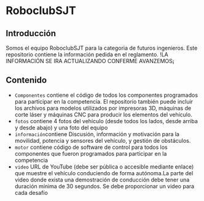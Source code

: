 # RoboclubSJT
## Introducción
Somos el equipo RoboclubSJT para la categoria de futuros ingenieros.
Este repositorio contiene la información pedida en el reglamento. 
!LA INFORMACIÓN SE IRA ACTUALIZANDO CONFERME AVANZEMOS¡
## Contenido
* `Componentes`  contiene el código de todos los componentes
programados para participar en la competencia. El repositorio también puede incluir los
archivos para modelos utilizados por impresoras 3D, máquinas de corte láser y
máquinas CNC para producir los elementos del vehículo.
* `fotos` contiene 4 fotos del vehículo (desde todos los lados, desde arriba y desde abajo) y una foto del equipo
* `información`contiene Discusión, información y motivación para la movilidad, potencia y sensores del
vehículo, y gestión de obstáculos.
* `motor` contiene código de software de control para todos los componentes que fueron programados para participar en la competencia
* `video` URL de YouTube (debe ser pública o accesible mediante enlace) que muestre el
vehículo conduciendo de forma autónoma.La parte del video donde exista una
demostración de conducción debe tener una duración mínima de 30 segundos. Se debe
proporcionar un video para cada desafío


